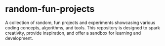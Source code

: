 # random-fun-projects
A collection of random, fun projects and experiments showcasing various coding concepts, algorithms, and tools. This repository is designed to spark creativity, provide inspiration, and offer a sandbox for learning and development.
